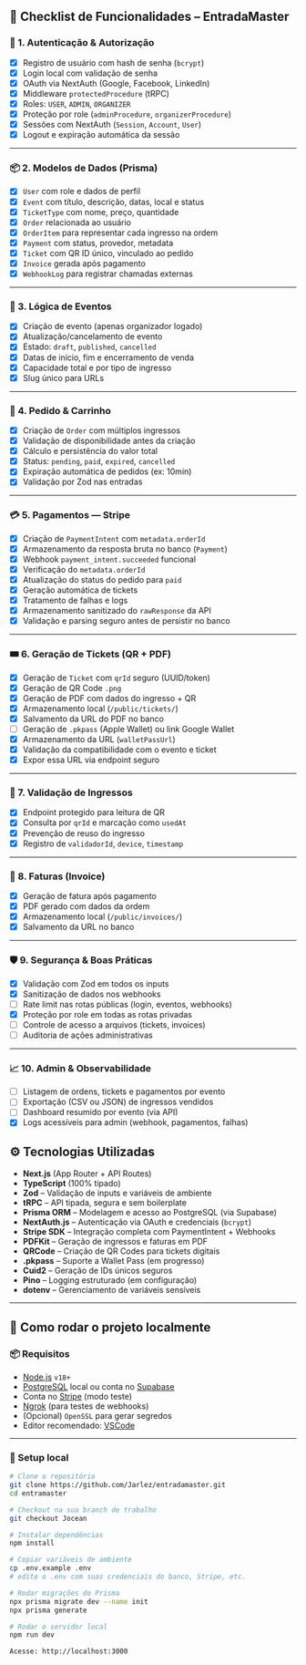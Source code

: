 ## 🎯 Checklist de Funcionalidades – EntradaMaster

### 🔐 1. Autenticação & Autorização

- [x] Registro de usuário com hash de senha (`bcrypt`)
- [x] Login local com validação de senha
- [x] OAuth via NextAuth (Google, Facebook, LinkedIn)
- [x] Middleware `protectedProcedure` (tRPC)
- [x] Roles: `USER`, `ADMIN`, `ORGANIZER`
- [x] Proteção por role (`adminProcedure`, `organizerProcedure`)
- [x] Sessões com NextAuth (`Session`, `Account`, `User`)
- [x] Logout e expiração automática da sessão

---

### 📦 2. Modelos de Dados (Prisma)

- [x] `User` com role e dados de perfil
- [x] `Event` com título, descrição, datas, local e status
- [x] `TicketType` com nome, preço, quantidade
- [x] `Order` relacionada ao usuário
- [x] `OrderItem` para representar cada ingresso na ordem
- [x] `Payment` com status, provedor, metadata
- [x] `Ticket` com QR ID único, vinculado ao pedido
- [x] `Invoice` gerada após pagamento
- [x] `WebhookLog` para registrar chamadas externas

---

### 🧾 3. Lógica de Eventos

- [x] Criação de evento (apenas organizador logado)
- [x] Atualização/cancelamento de evento
- [x] Estado: `draft`, `published`, `cancelled`
- [x] Datas de início, fim e encerramento de venda
- [x] Capacidade total e por tipo de ingresso
- [x] Slug único para URLs

---

### 🛒 4. Pedido & Carrinho

- [x] Criação de `Order` com múltiplos ingressos
- [x] Validação de disponibilidade antes da criação
- [x] Cálculo e persistência do valor total
- [x] Status: `pending`, `paid`, `expired`, `cancelled`
- [x] Expiração automática de pedidos (ex: 10min)
- [x] Validação por Zod nas entradas

---

### 💳 5. Pagamentos — Stripe

- [x] Criação de `PaymentIntent` com `metadata.orderId`
- [x] Armazenamento da resposta bruta no banco (`Payment`)
- [x] Webhook `payment_intent.succeeded` funcional
- [x] Verificação do `metadata.orderId`
- [x] Atualização do status do pedido para `paid`
- [x] Geração automática de tickets
- [x] Tratamento de falhas e logs
- [x] Armazenamento sanitizado do `rawResponse` da API
- [x] Validação e parsing seguro antes de persistir no banco
---

### 🎟️ 6. Geração de Tickets (QR + PDF)

- [x] Geração de `Ticket` com `qrId` seguro (UUID/token)
- [x] Geração de QR Code `.png`
- [x] Geração de PDF com dados do ingresso + QR
- [x] Armazenamento local (`/public/tickets/`)
- [x] Salvamento da URL do PDF no banco
- [ ] Geração de `.pkpass` (Apple Wallet) ou link Google Wallet
- [x] Armazenamento da URL (`walletPassUrl`)
- [x] Validação da compatibilidade com o evento e ticket
- [x] Expor essa URL via endpoint seguro
---

### 📲 7. Validação de Ingressos

- [x] Endpoint protegido para leitura de QR
- [x] Consulta por `qrId` e marcação como `usedAt`
- [x] Prevenção de reuso do ingresso
- [x] Registro de `validadorId`, `device`, `timestamp`

---

### 🧾 8. Faturas (Invoice)

- [x] Geração de fatura após pagamento
- [x] PDF gerado com dados da ordem
- [x] Armazenamento local (`/public/invoices/`)
- [x] Salvamento da URL no banco

---

### 🛡️ 9. Segurança & Boas Práticas

- [x] Validação com Zod em todos os inputs
- [x] Sanitização de dados nos webhooks
- [ ] Rate limit nas rotas públicas (login, eventos, webhooks)
- [x] Proteção por role em todas as rotas privadas
- [ ] Controle de acesso a arquivos (tickets, invoices)
- [ ] Auditoria de ações administrativas

---

### 📈 10. Admin & Observabilidade

- [ ] Listagem de ordens, tickets e pagamentos por evento
- [ ] Exportação (CSV ou JSON) de ingressos vendidos
- [ ] Dashboard resumido por evento (via API)
- [x] Logs acessíveis para admin (webhook, pagamentos, falhas)

## ⚙️ Tecnologias Utilizadas

- **Next.js** (App Router + API Routes)
- **TypeScript** (100% tipado)
- **Zod** – Validação de inputs e variáveis de ambiente
- **tRPC** – API tipada, segura e sem boilerplate
- **Prisma ORM** – Modelagem e acesso ao PostgreSQL (via Supabase)
- **NextAuth.js** – Autenticação via OAuth e credenciais (`bcrypt`)
- **Stripe SDK** – Integração completa com PaymentIntent + Webhooks
- **PDFKit** – Geração de ingressos e faturas em PDF
- **QRCode** – Criação de QR Codes para tickets digitais
- **.pkpass** – Suporte a Wallet Pass (em progresso)
- **Cuid2** – Geração de IDs únicos seguros
- **Pino** – Logging estruturado (em configuração)
- **dotenv** – Gerenciamento de variáveis sensíveis

---

## 🚀 Como rodar o projeto localmente

### 📦 Requisitos

- [Node.js](https://nodejs.org/) `v18+`
- [PostgreSQL](https://www.postgresql.org/) local ou conta no [Supabase](https://supabase.com/)
- Conta no [Stripe](https://stripe.com/) (modo teste)
- [Ngrok](https://ngrok.com/) (para testes de webhooks)
- (Opcional) `OpenSSL` para gerar segredos
- Editor recomendado: [VSCode](https://code.visualstudio.com/)

---

### 🧪 Setup local

```bash
# Clone o repositório
git clone https://github.com/Jarlez/entradamaster.git
cd entramaster

# Checkout na sua branch de trabalho
git checkout Jocean

# Instalar dependências
npm install

# Copiar variáveis de ambiente
cp .env.example .env
# edite o .env com suas credenciais do banco, Stripe, etc.

# Rodar migrações do Prisma
npx prisma migrate dev --name init
npx prisma generate

# Rodar o servidor local
npm run dev

Acesse: http://localhost:3000
